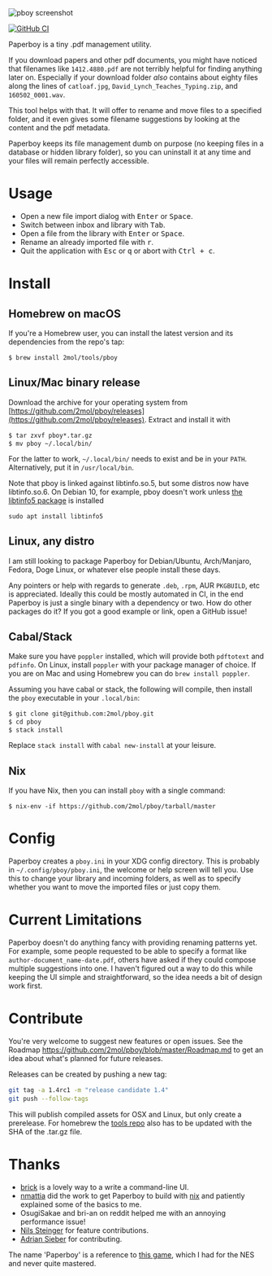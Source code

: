 <img srcset="https://raw.githubusercontent.com/2mol/pboy/master/doc/import.png 1x, https://raw.githubusercontent.com/2mol/pboy/master/doc/import.png 2x" src="https://raw.githubusercontent.com/2mol/pboy/master/doc/import.png" alt="pboy screenshot" />

[![GitHub CI](https://github.com/2mol/pboy/workflows/CI/badge.svg)](https://github.com/2mol/pboy/actions)

Paperboy is a tiny .pdf management utility.

If you download papers and other pdf documents, you might have noticed that filenames like `1412.4880.pdf` are not terribly helpful for finding anything later on. Especially if your download folder _also_ contains about eighty files along the lines of `catloaf.jpg`, `David_Lynch_Teaches_Typing.zip`, and `160502_0001.wav`.

This tool helps with that. It will offer to rename and move files to a specified folder, and it even gives some filename suggestions by looking at the content and the pdf metadata.

Paperboy keeps its file management dumb on purpose (no keeping files in a database or hidden library folder), so you can uninstall it at any time and your files will remain perfectly accessible.

# Usage

- Open a new file import dialog with <kbd>Enter</kbd> or <kbd>Space</kbd>.
- Switch between inbox and library with <kbd>Tab</kbd>.
- Open a file from the library with <kbd>Enter</kbd> or <kbd>Space</kbd>.
- Rename an already imported file with <kbd>r</kbd>.
- Quit the application with <kbd>Esc</kbd> or <kbd>q</kbd> or abort with <kbd>Ctrl + c</kbd>.

# Install

## Homebrew on macOS

If you're a Homebrew user, you can install the latest version and its dependencies from the repo's tap:

```
$ brew install 2mol/tools/pboy
```

## Linux/Mac binary release

Download the archive for your operating system from [https://github.com/2mol/pboy/releases](https://github.com/2mol/pboy/releases). Extract and install it with

```
$ tar zxvf pboy*.tar.gz
$ mv pboy ~/.local/bin/
```

For the latter to work, `~/.local/bin/` needs to exist and be in your `PATH`. Alternatively, put it in `/usr/local/bin`.

Note that pboy is linked against libtinfo.so.5, but some distros now have libtinfo.so.6. On Debian 10, for example, pboy doesn't work unless [the libtinfo5 package](https://packages.debian.org/buster/libtinfo5) is installed

```
sudo apt install libtinfo5
```

## Linux, any distro

I am still looking to package Paperboy for Debian/Ubuntu, Arch/Manjaro, Fedora, Doge Linux, or whatever else people install these days.

Any pointers or help with regards to generate `.deb`, `.rpm`, AUR `PKGBUILD`, etc is appreciated. Ideally this could be mostly automated in CI, in the end Paperboy is just a single binary with a dependency or two. How do other packages do it? If you got a good example or link, open a GitHub issue!

## Cabal/Stack

Make sure you have `poppler` installed, which will provide both `pdftotext` and `pdfinfo`. On Linux, install `poppler` with your package manager of choice. If you are on Mac and using Homebrew you can do `brew install poppler`.

Assuming you have cabal or stack, the following will compile, then install the `pboy` executable in your `.local/bin`:

```
$ git clone git@github.com:2mol/pboy.git
$ cd pboy
$ stack install
```

Replace `stack install` with `cabal new-install` at your leisure.

## Nix

If you have Nix, then you can install `pboy` with a single command:

```
$ nix-env -if https://github.com/2mol/pboy/tarball/master
```

# Config

Paperboy creates a `pboy.ini` in your XDG config directory. This is probably in `~/.config/pboy/pboy.ini`, the welcome or help screen will tell you. Use this to change your library and incoming folders, as well as to specify whether you want to move the imported files or just copy them.

# Current Limitations

Paperboy doesn't do anything fancy with providing renaming patterns yet. For example, some people requested to be able to specify a format like `author-document_name-date.pdf`, others have asked if they could compose multiple suggestions into one. I haven't figured out a way to do this while keeping the UI simple and straightforward, so the idea needs a bit of design work first.

# Contribute

You're very welcome to suggest new features or open issues. See the Roadmap https://github.com/2mol/pboy/blob/master/Roadmap.md to get an idea about what's planned for future releases.

Releases can be created by pushing a new tag:

```bash
git tag -a 1.4rc1 -m "release candidate 1.4"
git push --follow-tags
```

This will publish compiled assets for OSX and Linux, but only create a prerelease. For homebrew the [tools repo](https://github.com/2mol/homebrew-tools) also has to be updated with the SHA of the .tar.gz file.

# Thanks

- [brick](https://github.com/jtdaugherty/brick) is a lovely way to a write a command-line UI.
- [nmattia](https://github.com/nmattia) did the work to get Paperboy to build with [nix](https://github.com/NixOS/nix) and patiently explained some of the basics to me.
- OsugiSakae and bri-an on reddit helped me with an annoying performance issue!
- [Nils Steinger](https://github.com/n-st) for feature contributions.
- [Adrian Sieber](https://github.com/ad-si) for contributing.

The name 'Paperboy' is a reference to [this game](https://en.wikipedia.org/wiki/Paperboy_(video_game)), which I had for the NES and never quite mastered.
